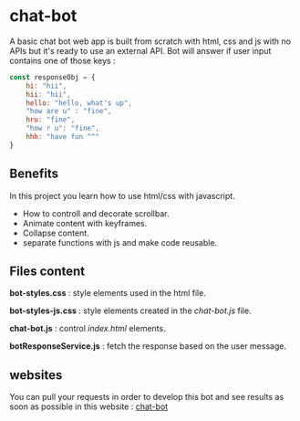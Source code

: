# chat-bot
A basic chat bot web app is built from scratch with html, css and js with no APIs but it's ready to use an external API.
Bot will answer if user input contains one of those keys :
```javascript
const responseObj = {
    hi: "hii",
    hii: "hii",
    hello: "hello, what's up",
    "how are u" : "fine",
    hru: "fine",
    "how r u": "fine",
    hhh: "have fun ^^"
}
```
## Benefits
In this project you learn how to use html/css with javascript.
- How to controll and decorate scrollbar.
- Animate content with keyframes.
- Collapse content.
- separate functions with js and make code reusable.

## Files content
**bot-styles.css** : style elements used in the html file.

**bot-styles-js.css** : style elements created in the *chat-bot.js* file.

**chat-bot.js** : control *index.html* elements.

**botResponseService.js** : fetch the response based on the user message.

## websites
You can pull your requests in order to develop this bot and see results as soon as possible in this website :
[chat-bot](http://chat-bot.pages.dev/ "chat-bot")
